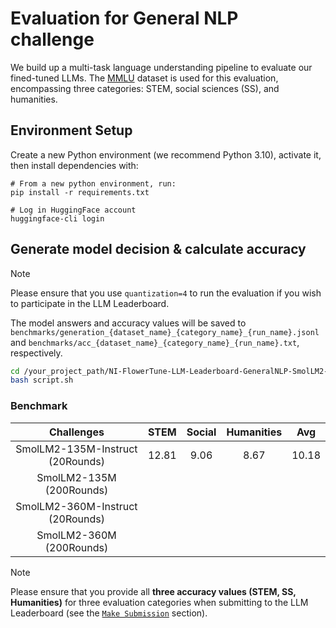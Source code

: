 # Evaluation for General NLP challenge

We build up a multi-task language understanding pipeline to evaluate our fined-tuned LLMs.
The [MMLU](https://huggingface.co/datasets/lukaemon/mmlu) dataset is used for this evaluation, encompassing three categories: STEM, social sciences (SS), and humanities.


## Environment Setup

Create a new Python environment (we recommend Python 3.10), activate it, then install dependencies with:

```shell
# From a new python environment, run:
pip install -r requirements.txt

# Log in HuggingFace account
huggingface-cli login
```

## Generate model decision & calculate accuracy

> [!NOTE]
> Please ensure that you use `quantization=4` to run the evaluation if you wish to participate in the LLM Leaderboard.

The model answers and accuracy values will be saved to `benchmarks/generation_{dataset_name}_{category_name}_{run_name}.jsonl` and `benchmarks/acc_{dataset_name}_{category_name}_{run_name}.txt`, respectively.

```bash
cd /your_project_path/NI-FlowerTune-LLM-Leaderboard-GeneralNLP-SmolLM2-Series
bash script.sh
```

### Benchmark

| Challenges                     | STEM       |   Social   |  Humanities |   Avg      |
| :--------:                     | :--------: | :--------: | :--------:  | :--------: |
|SmolLM2-135M-Instruct (20Rounds)| 12.81      |  9.06      |  8.67       |   10.18    |
|SmolLM2-135M (200Rounds)        |            |            |             |            |
|SmolLM2-360M-Instruct (20Rounds)|            |            |             |            |
|SmolLM2-360M (200Rounds)        |            |            |             |            |

> [!NOTE]
> Please ensure that you provide all **three accuracy values (STEM, SS, Humanities)** for three evaluation categories when submitting to the LLM Leaderboard (see the [`Make Submission`](https://github.com/adap/flower/tree/main/benchmarks/flowertune-llm/evaluation#make-submission-on-flowertune-llm-leaderboard) section).
